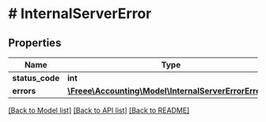 # # InternalServerError

## Properties

Name | Type | Description | Notes
------------ | ------------- | ------------- | -------------
**status_code** | **int** |  | [optional]
**errors** | [**\Freee\Accounting\Model\InternalServerErrorErrors[]**](InternalServerErrorErrors.md) |  | [optional]

[[Back to Model list]](../../README.md#models) [[Back to API list]](../../README.md#endpoints) [[Back to README]](../../README.md)
